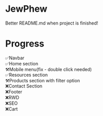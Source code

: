 # JewPhew
Better README.md when project is finished!

# Progress
✅Navbar
<br>
✅Home section
<br>
⚒️Mobile menu(fix - double click needed)
<br>
✅Resources section
<br>
⚒️Products section with filter option
<br>
❌Contact Section
<br>
❌Footer
<br>
❌RWD
<br>
❌SEO
<br>
❌Cart